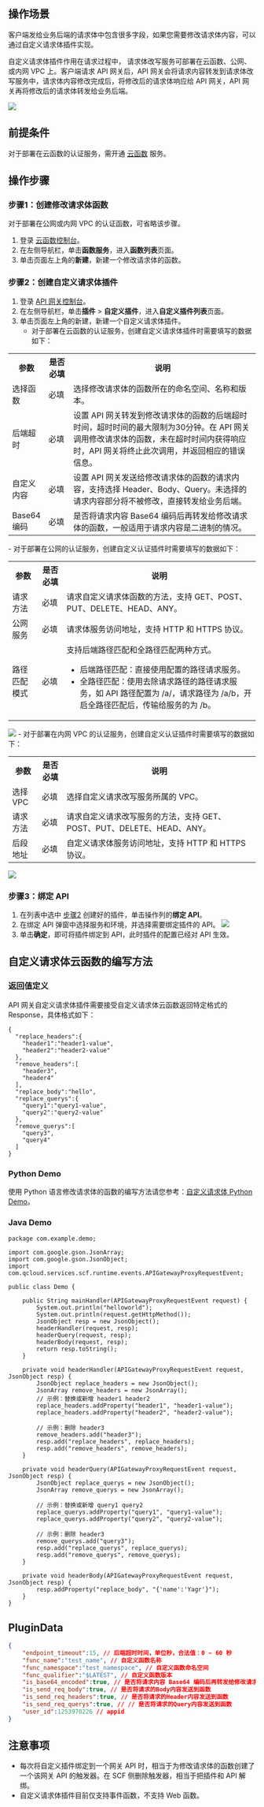 ## 操作场景

客户端发给业务后端的请求体中包含很多字段，如果您需要修改请求体内容，可以通过自定义请求体插件实现。

自定义请求体插件作用在请求过程中， 请求体改写服务可部署在云函数、公网、或内网 VPC 上。客户端请求 API 网关后，API 网关会将请求内容转发到请求体改写服务中，请求体内容修改完成后，将修改后的请求体响应给 API 网关，API 网关再将修改后的请求体转发给业务后端。

![](https://qcloudimg.tencent-cloud.cn/raw/8aedabdaec35a1c52df74f4f0f1925c7.png)

## 前提条件

对于部署在云函数的认证服务，需开通 [云函数](https://console.cloud.tencent.com/scf/list) 服务。

## 操作步骤

### 步骤1：创建修改请求体函数
对于部署在公网或内网 VPC 的认证函数，可省略该步骤。

1. 登录 [云函数控制台](https://console.cloud.tencent.com/scf/list)。
2. 在左侧导航栏，单击**函数服务**，进入**函数列表**页面。
3. 单击页面左上角的**新建**，新建一个修改请求体的函数。


### 步骤2：创建自定义请求体插件[](id:step2)

1. 登录 [API 网关控制台](https://console.cloud.tencent.com/apigateway)。
2. 在左侧导航栏，单击**插件** > **自定义插件**，进入**自定义插件列表**页面。
3. 单击页面左上角的新建，新建一个自定义请求体插件。
	- 对于部署在云函数的认证服务，创建自定义请求体插件时需要填写的数据如下：
<table>
<tr>
<th style="width:12%">参数</th>
<th style="width:10%">是否必填</th>
<th>说明</th>
</tr>
<tr>
<td>选择函数</td>
<td>必填</td>
<td>选择修改请求体的函数所在的命名空间、名称和版本。</td>
</tr>
<tr>
<td>后端超时</td>
<td>必填</td>
<td>设置 API 网关转发到修改请求体的函数的后端超时时间，超时时间的最大限制为30分钟。在 API 网关调用修改请求体的函数，未在超时时间内获得响应时，API 网关将终止此次调用，并返回相应的错误信息。</td>
</tr>
<tr>
<td>自定义内容</td>
<td>必填</td>
<td>设置 API 网关发送给修改请求体的函数的请求内容，支持选择 Header、Body、Query。未选择的请求内容部分将不被修改，直接转发给业务后端。</td>
</tr>
<tr>
<td>Base64 编码</td>
<td>必填</td>
<td>是否将请求内容 Base64 编码后再转发给修改请求体的函数，一般适用于请求内容是二进制的情况。</td>
</tr>
</table>
	- 对于部署在公网的认证服务，创建自定义认证插件时需要填写的数据如下：
<table>
<tr>
<th style="width:12%">参数</th>
<th style="width:10%">是否必填</th>
<th>说明</th>
</tr>
<tr>
<td>请求方法</td>
<td>必填</td>
<td>请求自定义请求体函数的方法，支持 GET、POST、PUT、DELETE、HEAD、ANY。</td>
</tr>
<tr>
<td>公网服务</td>
<td>必填</td>
<td>请求体服务访问地址，支持 HTTP 和 HTTPS 协议。</td>
</tr>
<tr>
<td>路径匹配模式</td>
<td>必填</td>
<td>支持后端路径匹配和全路径匹配两种方式。
<ul><li>后端路径匹配：直接使用配置的路径请求服务。</li>
<li>全路径匹配：使用去除请求路径的路径请求服务，如 API 路径配置为 /a/，请求路径为 /a/b，开启全路径匹配后，传输给服务的为 /b。</li></ul>
</td>
</tr>
</table>
<img src = "https://qcloudimg.tencent-cloud.cn/raw/d9949dc29680fa9f537591c31f25ce79.png"> 
	- 对于部署在内网 VPC 的认证服务，创建自定义认证插件时需要填写的数据如下：
<table>
<tr>
<th style="width:12%">参数</th>
<th style="width:10%">是否必填</th>
<th>说明</th>
</tr>
<tr>
<td>选择 VPC</td>
<td>必填</td>
<td>选择自定义请求改写服务所属的 VPC。</td>
</tr>
<tr>
<td>请求方法</td>
<td>必填</td>
<td>请求自定义请求改写服务的方法，支持 GET、POST、PUT、DELETE、HEAD、ANY。</td>
</tr>
<tr>
<td>后段地址</td>
<td>必填</td>
<td>自定义请求体服务访问地址，支持 HTTP 和 HTTPS 协议。</td>
</tr>
</table>
<img src = "https://qcloudimg.tencent-cloud.cn/raw/778a19c16faf213034ec34ca27b3f155.png"> 


### 步骤3：绑定 API

1. 在列表中选中 [步骤2](#step2) 创建好的插件，单击操作列的**绑定 API**。
2. 在绑定 API 弹窗中选择服务和环境，并选择需要绑定插件的 API。
   ![](https://main.qcloudimg.com/raw/d7fd3c3539d6f623f45ebfdf0674d97e.png)
3. 单击**确定**，即可将插件绑定到 API，此时插件的配置已经对 API 生效。

## 自定义请求体云函数的编写方法[](id:scfdemo)
### 返回值定义
API 网关自定义请求体插件需要接受自定义请求体云函数返回特定格式的 Response，具体格式如下：
```
{
  "replace_headers":{
    "header1":"header1-value",
    "header2":"header2-value"
  },
  "remove_headers":[
    "header3",
    "header4"
  ],
  "replace_body":"hello",
  "replace_querys":{
    "query1":"query1-value",
    "query2":"query2-value"
  },
  "remove_querys":[
    "query3",
    "query4"
  ]
}
```

### Python Demo
使用 Python 语言修改请求体的函数的编写方法请您参考：[自定义请求体 Python Demo](https://github.com/tencentyun/serverless-demo/blob/master/Python3.6-APIGWCustomRequest/src/index.py)。

### Java Demo
```
package com.example.demo;

import com.google.gson.JsonArray;
import com.google.gson.JsonObject;
import com.qcloud.services.scf.runtime.events.APIGatewayProxyRequestEvent;

public class Demo {

	public String mainHandler(APIGatewayProxyRequestEvent request) {
		System.out.println("helloworld");
		System.out.println(request.getHttpMethod());
		JsonObject resp = new JsonObject();
		headerHandler(request, resp);
		headerQuery(request, resp);
		headerBody(request, resp);
		return resp.toString();
	}

	private void headerHandler(APIGatewayProxyRequestEvent request, JsonObject resp) {
		JsonObject replace_headers = new JsonObject();
		JsonArray remove_headers = new JsonArray();
		// 示例：替换或新增 header1 header2
		replace_headers.addProperty("header1", "header1-value");
		replace_headers.addProperty("header2", "header2-value");

		// 示例：删除 header3
		remove_headers.add("header3");
		resp.add("replace_headers", replace_headers);
		resp.add("remove_headers", remove_headers);
	}

	private void headerQuery(APIGatewayProxyRequestEvent request, JsonObject resp) {
		JsonObject replace_querys = new JsonObject();
		JsonArray remove_querys = new JsonArray();

		// 示例：替换或新增 query1 query2
		replace_querys.addProperty("query1", "query1-value");
		replace_querys.addProperty("query2", "query2-value");

		// 示例：删除 header3
		remove_querys.add("query3");
		resp.add("replace_querys", replace_querys);
		resp.add("remove_querys", remove_querys);
	}

	private void headerBody(APIGatewayProxyRequestEvent request, JsonObject resp) {
		resp.addProperty("replace_body", "{'name':'Yagr'}");
	}
}
```

## PluginData

```json
{
    "endpoint_timeout":15, // 后端超时时间，单位秒，合法值：0 ~ 60 秒
    "func_name":"test_name", // 自定义函数名称
    "func_namespace":"test_namespace", // 自定义函数命名空间
    "func_qualifier":"$LATEST", // 自定义函数版本
    "is_base64_encoded":true, // 是否将请求内容 Base64 编码后再转发给修改请求体的函数
    "is_send_req_body":true, // 是否将请求的Body内容发送到函数
    "is_send_req_headers":true, // 是否将请求的Header内容发送到函数
    "is_send_req_querys":true, // // 是否将请求的Query内容发送到函数
    "user_id":1253970226 // appid
}
```

## 注意事项

- 每次将自定义插件绑定到一个网关 API 时，相当于为修改请求体的函数创建了一个该网关 API 的触发器。在 SCF 侧删除触发器，相当于把插件和 API 解绑。
- 自定义请求体插件目前仅支持事件函数，不支持 Web 函数。
